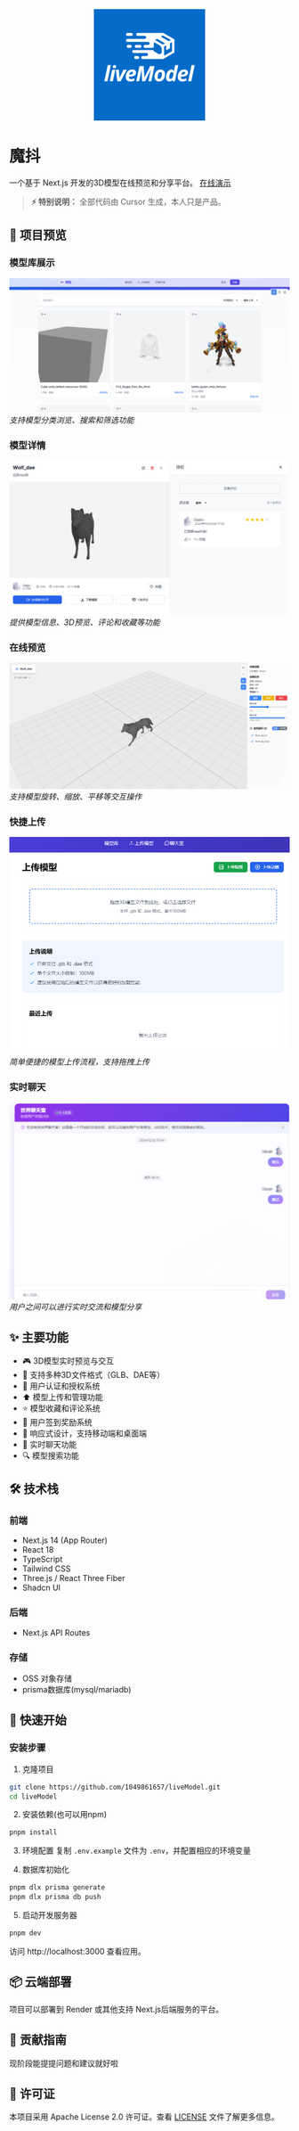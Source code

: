 <div align="center">
  <img src="/public/readme/logo.png" alt="LiveModel Logo" width="200"/>
</div>

# 魔抖

一个基于 Next.js 开发的3D模型在线预览和分享平台。
[在线演示](https://livemodel.xyz/)
> **⚡ 特别说明：** 全部代码由 Cursor 生成，本人只是产品。


## 🎯 项目预览

### 模型库展示
![模型库展示](/public/readme/models.png)
*支持模型分类浏览、搜索和筛选功能*

### 模型详情
![模型详情](/public/readme/modelinfo.png)
*提供模型信息、3D预览、评论和收藏等功能*

### 在线预览
![在线预览](/public/readme/preview.png)
*支持模型旋转、缩放、平移等交互操作*

### 快捷上传
![快捷上传](/public/readme/upload.png)
*简单便捷的模型上传流程，支持拖拽上传*

### 实时聊天
![实时聊天](/public/readme/chat.png)
*用户之间可以进行实时交流和模型分享*

## ✨ 主要功能

- 🎮 3D模型实时预览与交互
- 📁 支持多种3D文件格式（GLB、DAE等）
- 🔐 用户认证和授权系统
- ⬆️ 模型上传和管理功能
- ⭐ 模型收藏和评论系统
- 📅 用户签到奖励系统
- 📱 响应式设计，支持移动端和桌面端
- 💬 实时聊天功能
- 🔍 模型搜索功能

## 🛠️ 技术栈

### 前端
- Next.js 14 (App Router)
- React 18
- TypeScript
- Tailwind CSS
- Three.js / React Three Fiber
- Shadcn UI

### 后端
- Next.js API Routes

### 存储
- OSS 对象存储
- prisma数据库(mysql/mariadb)

## 🚀 快速开始

### 安装步骤

1. 克隆项目

```bash
git clone https://github.com/1049861657/liveModel.git
cd liveModel
```

2. 安装依赖(也可以用npm)

```bash
pnpm install
```

3. 环境配置
复制 `.env.example` 文件为 `.env`，并配置相应的环境变量

4. 数据库初始化

```bash
pnpm dlx prisma generate
pnpm dlx prisma db push
```

5. 启动开发服务器

```bash
pnpm dev
```

访问 http://localhost:3000 查看应用。

## 📦 云端部署

项目可以部署到 Render 或其他支持 Next.js后端服务的平台。

## 🤝 贡献指南

现阶段能提提问题和建议就好啦

## 📝 许可证

本项目采用 Apache License 2.0 许可证。查看 [LICENSE](./LICENSE) 文件了解更多信息。 